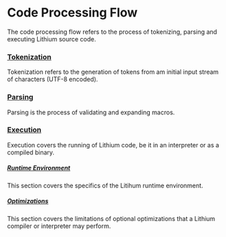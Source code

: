 # Code Processing Flow

The code processing flow refers to the process of tokenizing, parsing and executing Lithium source code. 

### [Tokenization](./tokenize.md)

Tokenization refers to the generation of tokens from am initial input stream of characters (UTF-8 encoded).

### [Parsing](./parse.md)

Parsing is the process of validating and expanding macros.

### [Execution](./execute/index.md)

Execution covers the running of Lithium code, be it in an interpreter or as a compiled binary.

##### [Runtime Environment](./execuation/runtime.md)

This section covers the specifics of the Litihum runtime environment.

##### [Optimizations](./execution/optimize.md)

This section covers the limitations of optional optimizations that a Lithium compiler or interpreter may perform.